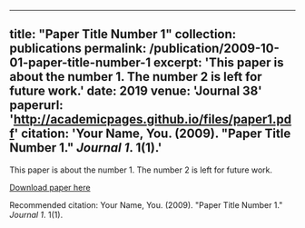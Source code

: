 <!-- ---
title: "Correlation between vertical distribution of three Cypripedium species and composition of orchid mycorrhizal fungal community."
collection: publications
permalink: /publication/2009-10-01-paper-title-number-1
excerpt: 'B.S. bio'
date: 2019
venue: 'Journal 38'
# paperurl: 'http://academicpages.github.io/files/paper1.pdf'
# citation: 'Your Name, You. (2009). &quot;Paper Title Number 1.&quot; <i>Journal 1</i>. 1(1).'
---
<!-- This paper is about the number 1. The number 2 is left for future work. -->

<!-- [Download paper here](https://www.cabdirect.org/cabdirect/abstract/20193338574)

Recommended citation: Your Name, You. (2009). "Paper Title Number 1." <i>Journal 1</i>. 1(1). -->

---
title: "Paper Title Number 1"
collection: publications
permalink: /publication/2009-10-01-paper-title-number-1
excerpt: 'This paper is about the number 1. The number 2 is left for future work.'
date: 2019
venue: 'Journal 38'
paperurl: 'http://academicpages.github.io/files/paper1.pdf'
citation: 'Your Name, You. (2009). &quot;Paper Title Number 1.&quot; <i>Journal 1</i>. 1(1).'
---
This paper is about the number 1. The number 2 is left for future work.

[Download paper here](http://academicpages.github.io/files/paper1.pdf)

Recommended citation: Your Name, You. (2009). "Paper Title Number 1." <i>Journal 1</i>. 1(1).